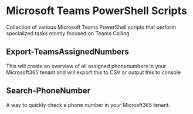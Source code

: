 # Microsoft Teams PowerShell Scripts
Collection of various Microsoft Teams PowerShell scripts that perform specialized tasks mostly focused on Teams Calling


## Export-TeamsAssignedNumbers
This will create an overview of all assigned phonenumbers in your Microsoft365 tenant and will export this to CSV or output this to console

## Search-PhoneNumber
A way to quickly check a phone number in your Microsft365 tenant. 


